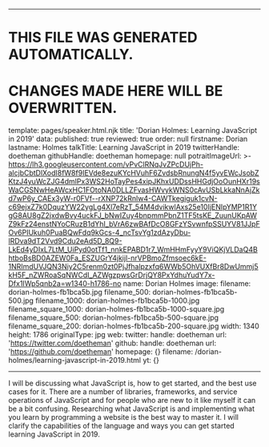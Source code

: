 ----

# THIS FILE WAS GENERATED AUTOMATICALLY.
# CHANGES MADE HERE WILL BE OVERWRITTEN.

template: pages/speaker.html.njk
title: 'Dorian Holmes: Learning JavaScript in 2019'
data:
  published: true
  reviewed: true
  order: null
  firstname: Dorian
  lastname: Holmes
  talkTitle: Learning JavaScript in 2019
  twitterHandle: doetheman
  githubHandle: doetheman
  homepage: null
  potraitImageUrl: >-
    https://lh3.googleusercontent.com/vPvClRNqJvZPcDUjPh-alcjbCbtDlXodI8fW8f9IEVde8ezuKYcHVuhF6ZvdsbRnungN4f5yvEWcJsobZKtzJ4yuWcZJG4dmlPx3WS2HoTayPes4xipJKhxUDDssHHGdjOoOunHXr19sWaCGSNwHeAWcxHC1FOtoNA0DLLZFvasHWvykWNS0cAvUSbLkkaNnAjZkd7wP6y_CAEx3yW-r0FVf--rXNP72kRnlw4-CAWTkegiguk1cvN-c69ejxZ7k0DquzYW22ygLg4Xl7eRzT_54M4dvikwlAxs25e10IjENIpYMP1R1YgG8AU8gZ2jxdwBvy4uckFJ_bNwIZuy4bnpmmPbnZ1TF5tsKE_ZuunUKpAWZ9kFz24enstNYoCRuzB1dYhI_bVrA6zwBAfDcO8GFzYSvwnfpSSUYV81JJpFOv6PIUkuh0PuaBQwFdq9kGcs-4_ncTsvYg1zdAzyDbu-lRDva9dT2Vvd9Cdu2eAd5D_8Q9-LkEd4yDIxL7LtM_UiPyd0otTf1_nnkEPABD1r7_WmHHmFyyY9ViQKjVLDaQ4BhtboBsBD0AZEW0Fa_ESZUGrY4jkijl-nrVPBmoZfmsoec6kE-1NRImdUVJQN3Niy2C5renm0zt0PjJfhalpzxfq6WWb5OhVUXfBr8DwUmmj5kH5F_nZWRoaSqNWCdI_AZWgzpwsGrDrjQY8PxYdhuYudY7x-Dfx1IWp5qnb2a=w1340-h1786-no
  name: Dorian Holmes
  image:
    filename: dorian-holmes-fb1bca5b.jpg
    filename_500: dorian-holmes-fb1bca5b-500.jpg
    filename_1000: dorian-holmes-fb1bca5b-1000.jpg
    filename_square_1000: dorian-holmes-fb1bca5b-1000-square.jpg
    filename_square_500: dorian-holmes-fb1bca5b-500-square.jpg
    filename_square_200: dorian-holmes-fb1bca5b-200-square.jpg
    width: 1340
    height: 1786
    originalType: jpg
  web:
    twitter:
      handle: doetheman
      url: 'https://twitter.com/doetheman'
    github:
      handle: doetheman
      url: 'https://github.com/doetheman'
    homepage: {}
filename: /dorian-holmes/learning-javascript-in-2019.html
yt: {}

----

I will be discussing what JavaScript is, how to get started, and the best use
cases for it. There are a number of libraries, frameworks, and service
operations of JavaScript and for people who are new to it like myself it can be
a bit confusing. Researching what JavaScript is and implementing what you learn
by programming a website is the best way to master it. I will clarify the
capabilities of the language and ways you can get started learning JavaScript
in 2019.